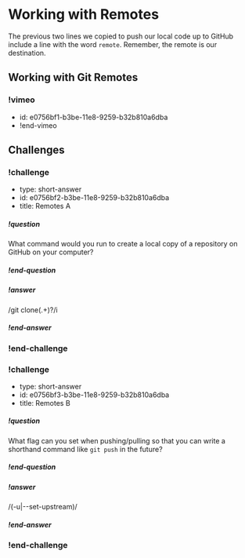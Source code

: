 # Working with Remotes

The previous two lines we copied to push our local code up to GitHub include a line with the word `remote`. Remember, the remote is our destination.

## Working with Git Remotes

### !vimeo
* id: e0756bf1-b3be-11e8-9259-b32b810a6dba
* !end-vimeo

## Challenges

<!-- Question -->

### !challenge

* type: short-answer
* id: e0756bf2-b3be-11e8-9259-b32b810a6dba
* title: Remotes A

##### !question

What command would you run to create a local copy of a repository on GitHub on your computer?

##### !end-question

##### !answer

/git clone(.+)?/i

##### !end-answer

### !end-challenge

<!-- Question -->

### !challenge

* type: short-answer
* id: e0756bf3-b3be-11e8-9259-b32b810a6dba
* title: Remotes B

##### !question

What flag can you set when pushing/pulling so that you can write a shorthand command like `git push` in the future?

##### !end-question

##### !answer

/(\-u|\-\-set\-upstream)/

##### !end-answer

### !end-challenge
